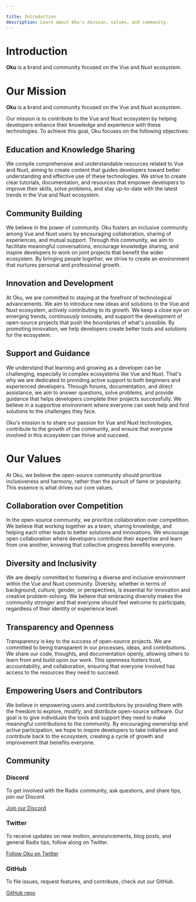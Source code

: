 ```yaml
---

title: Introduction
description: Learn about Oku's mission, values, and community.
---
```


# Introduction

<Description>

**Oku** is a brand and community focused on the Vue and Nuxt ecosystem.

</Description>

# Our Mission

**Oku** is a brand and community focused on the Vue and Nuxt ecosystem.

Our mission is to contribute to the Vue and Nuxt ecosystem by helping developers enhance their knowledge and experience with these technologies. To achieve this goal, Oku focuses on the following objectives:

## Education and Knowledge Sharing
We compile comprehensive and understandable resources related to Vue and Nuxt, aiming to create content that guides developers toward better understanding and effective use of these technologies. We strive to create clear tutorials, documentation, and resources that empower developers to improve their skills, solve problems, and stay up-to-date with the latest trends in the Vue and Nuxt ecosystem.

## Community Building
We believe in the power of community. Oku fosters an inclusive community among Vue and Nuxt users by encouraging collaboration, sharing of experiences, and mutual support. Through this community, we aim to facilitate meaningful conversations, encourage knowledge sharing, and inspire developers to work on joint projects that benefit the wider ecosystem. By bringing people together, we strive to create an environment that nurtures personal and professional growth.

## Innovation and Development
At Oku, we are committed to staying at the forefront of technological advancements. We aim to introduce new ideas and solutions to the Vue and Nuxt ecosystem, actively contributing to its growth. We keep a close eye on emerging trends, continuously innovate, and support the development of open-source projects that push the boundaries of what's possible. By promoting innovation, we help developers create better tools and solutions for the ecosystem.

## Support and Guidance
We understand that learning and growing as a developer can be challenging, especially in complex ecosystems like Vue and Nuxt. That's why we are dedicated to providing active support to both beginners and experienced developers. Through forums, documentation, and direct assistance, we aim to answer questions, solve problems, and provide guidance that helps developers complete their projects successfully. We believe in a supportive environment where everyone can seek help and find solutions to the challenges they face.

Oku's mission is to share our passion for Vue and Nuxt technologies, contribute to the growth of the community, and ensure that everyone involved in this ecosystem can thrive and succeed.

# Our Values

At Oku, we believe the open-source community should prioritize inclusiveness and harmony, rather than the pursuit of fame or popularity. This essence is what drives our core values.

## Collaboration over Competition
In the open-source community, we prioritize collaboration over competition. We believe that working together as a team, sharing knowledge, and helping each other leads to better solutions and innovations. We encourage open collaboration where developers contribute their expertise and learn from one another, knowing that collective progress benefits everyone.

## Diversity and Inclusivity
We are deeply committed to fostering a diverse and inclusive environment within the Vue and Nuxt community. Diversity, whether in terms of background, culture, gender, or perspectives, is essential for innovation and creative problem-solving. We believe that embracing diversity makes the community stronger and that everyone should feel welcome to participate, regardless of their identity or experience level.

## Transparency and Openness
Transparency is key to the success of open-source projects. We are committed to being transparent in our processes, ideas, and contributions. We share our code, thoughts, and documentation openly, allowing others to learn from and build upon our work. This openness fosters trust, accountability, and collaboration, ensuring that everyone involved has access to the resources they need to succeed.

## Empowering Users and Contributors
We believe in empowering users and contributors by providing them with the freedom to explore, modify, and distribute open-source software. Our goal is to give individuals the tools and support they need to make meaningful contributions to the community. By encouraging ownership and active participation, we hope to inspire developers to take initiative and contribute back to the ecosystem, creating a cycle of growth and improvement that benefits everyone.
## Community

### Discord

To get involved with the Radix community, ask questions, and share tips, join our Discord.

[Join our Discord](https://chat.oku-ui.com)

### Twitter

To receive updates on new motion, announcements, blog posts, and general Radix tips, follow along on Twitter.

[Follow Oku on Twitter](https://twitter.com/oku-ui)

### GitHub

To file issues, request features, and contribute, check out our GitHub.

[GitHub repo](https://github.com/oku-ui)
